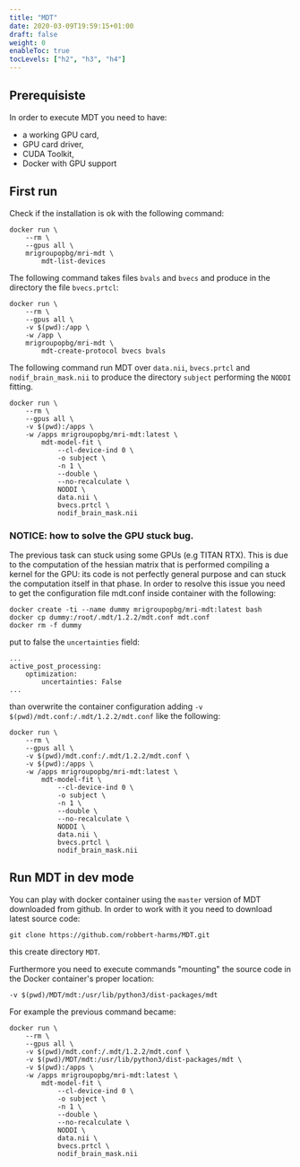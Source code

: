 ```yaml
---
title: "MDT"
date: 2020-03-09T19:59:15+01:00
draft: false
weight: 0
enableToc: true
tocLevels: ["h2", "h3", "h4"]
---
```


## Prerequisiste

In order to execute MDT you need to have:
* a working GPU card,
* GPU card driver,
* CUDA Toolkit,
* Docker with GPU support

## First run

Check if the installation is ok with the following command:

```
docker run \
    --rm \
    --gpus all \
    mrigroupopbg/mri-mdt \
        mdt-list-devices
```

The following command takes files `bvals` and `bvecs` and produce in the directory the file `bvecs.prtcl`:

```
docker run \
    --rm \
    --gpus all \
    -v $(pwd):/app \
    -w /app \
    mrigroupopbg/mri-mdt \
        mdt-create-protocol bvecs bvals
```

The following command run MDT over `data.nii`, `bvecs.prtcl` and `nodif_brain_mask.nii` to produce the directory `subject` performing the `NODDI` fitting.

```
docker run \
    --rm \
    --gpus all \
    -v $(pwd):/apps \
    -w /apps mrigroupopbg/mri-mdt:latest \
        mdt-model-fit \
            --cl-device-ind 0 \
            -o subject \
            -n 1 \
            --double \
            --no-recalculate \
            NODDI \
            data.nii \
            bvecs.prtcl \
            nodif_brain_mask.nii
```

### NOTICE: how to solve the GPU stuck bug.

The previous task can stuck using some GPUs (e.g TITAN RTX). This is due to the computation of the hessian matrix that is performed compiling a kernel for the GPU: its code is not perfectly general purpose and can stuck the computation itself in that phase. In order to resolve this issue you need to get the configuration file mdt.conf inside container with the following:

```
docker create -ti --name dummy mrigroupopbg/mri-mdt:latest bash
docker cp dummy:/root/.mdt/1.2.2/mdt.conf mdt.conf
docker rm -f dummy
```

put to false the `uncertainties` field:

```
...
active_post_processing:
    optimization:
        uncertainties: False
...
```

than overwrite the container configuration adding `-v $(pwd)/mdt.conf:/.mdt/1.2.2/mdt.conf` like the following:

```
docker run \
    --rm \
    --gpus all \
    -v $(pwd)/mdt.conf:/.mdt/1.2.2/mdt.conf \
    -v $(pwd):/apps \
    -w /apps mrigroupopbg/mri-mdt:latest \
        mdt-model-fit \
            --cl-device-ind 0 \
            -o subject \
            -n 1 \
            --double \
            --no-recalculate \
            NODDI \
            data.nii \
            bvecs.prtcl \
            nodif_brain_mask.nii
```

## Run MDT in dev mode

You can play with docker container using the `master` version of MDT downloaded from github.
In order to work with it you need to download latest source code:

```
git clone https://github.com/robbert-harms/MDT.git
```

this create directory `MDT`.

Furthermore you need to execute commands "mounting" the source code in the Docker container's proper location:

```
-v $(pwd)/MDT/mdt:/usr/lib/python3/dist-packages/mdt
```

For example the previous command became:

```
docker run \
    --rm \
    --gpus all \
    -v $(pwd)/mdt.conf:/.mdt/1.2.2/mdt.conf \
    -v $(pwd)/MDT/mdt:/usr/lib/python3/dist-packages/mdt \
    -v $(pwd):/apps \
    -w /apps mrigroupopbg/mri-mdt:latest \
        mdt-model-fit \
            --cl-device-ind 0 \
            -o subject \
            -n 1 \
            --double \
            --no-recalculate \
            NODDI \
            data.nii \
            bvecs.prtcl \
            nodif_brain_mask.nii
```
